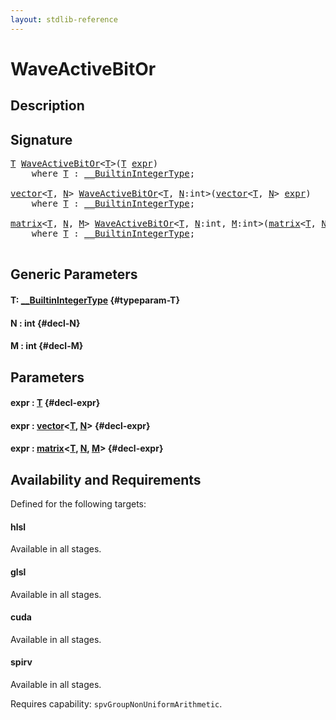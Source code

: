 ```yaml
---
layout: stdlib-reference
---
```


# WaveActiveBitOr

## Description





## Signature 

<pre>
<a href="/stdlib-reference/global-decls/waveactivebitor-04ad#typeparam-T" class="code_type">T</a> <a href="/stdlib-reference/global-decls/waveactivebitor-04ad">WaveActiveBitOr</a>&lt;<a href="/stdlib-reference/global-decls/waveactivebitor-04ad#typeparam-T" class="code_type">T</a>&gt;(<a href="/stdlib-reference/global-decls/waveactivebitor-04ad#typeparam-T" class="code_type">T</a> <a href="/stdlib-reference/global-decls/waveactivebitor-04ad#decl-expr" class="code_param">expr</a>)
    <span class='code_keyword'>where</span> <a href="/stdlib-reference/global-decls/waveactivebitor-04ad#typeparam-T" class="code_type">T</a> : <a href="/stdlib-reference/interfaces/0_builtinintegertype-029g/index" class="code_type">__BuiltinIntegerType</a>;

<a href="/stdlib-reference/types/vector/index" class="code_type">vector</a>&lt;<a href="/stdlib-reference/global-decls/waveactivebitor-04ad#typeparam-T" class="code_type">T</a>, <a href="/stdlib-reference/global-decls/waveactivebitor-04ad#decl-N" class="code_var">N</a>&gt; <a href="/stdlib-reference/global-decls/waveactivebitor-04ad">WaveActiveBitOr</a>&lt;<a href="/stdlib-reference/global-decls/waveactivebitor-04ad#typeparam-T" class="code_type">T</a>, <a href="/stdlib-reference/global-decls/waveactivebitor-04ad#decl-N" class="code_var">N</a>:<span class="code_keyword">int</span>&gt;(<a href="/stdlib-reference/types/vector/index" class="code_type">vector</a>&lt;<a href="/stdlib-reference/global-decls/waveactivebitor-04ad#typeparam-T" class="code_type">T</a>, <a href="/stdlib-reference/global-decls/waveactivebitor-04ad#decl-N" class="code_var">N</a>&gt; <a href="/stdlib-reference/global-decls/waveactivebitor-04ad#decl-expr" class="code_param">expr</a>)
    <span class='code_keyword'>where</span> <a href="/stdlib-reference/global-decls/waveactivebitor-04ad#typeparam-T" class="code_type">T</a> : <a href="/stdlib-reference/interfaces/0_builtinintegertype-029g/index" class="code_type">__BuiltinIntegerType</a>;

<a href="/stdlib-reference/types/matrix/index" class="code_type">matrix</a>&lt;<a href="/stdlib-reference/global-decls/waveactivebitor-04ad#typeparam-T" class="code_type">T</a>, <a href="/stdlib-reference/global-decls/waveactivebitor-04ad#decl-N" class="code_var">N</a>, <a href="/stdlib-reference/global-decls/waveactivebitor-04ad#decl-M" class="code_var">M</a>&gt; <a href="/stdlib-reference/global-decls/waveactivebitor-04ad">WaveActiveBitOr</a>&lt;<a href="/stdlib-reference/global-decls/waveactivebitor-04ad#typeparam-T" class="code_type">T</a>, <a href="/stdlib-reference/global-decls/waveactivebitor-04ad#decl-N" class="code_var">N</a>:<span class="code_keyword">int</span>, <a href="/stdlib-reference/global-decls/waveactivebitor-04ad#decl-M" class="code_var">M</a>:<span class="code_keyword">int</span>&gt;(<a href="/stdlib-reference/types/matrix/index" class="code_type">matrix</a>&lt;<a href="/stdlib-reference/global-decls/waveactivebitor-04ad#typeparam-T" class="code_type">T</a>, <a href="/stdlib-reference/global-decls/waveactivebitor-04ad#decl-N" class="code_var">N</a>, <a href="/stdlib-reference/global-decls/waveactivebitor-04ad#decl-M" class="code_var">M</a>&gt; <a href="/stdlib-reference/global-decls/waveactivebitor-04ad#decl-expr" class="code_param">expr</a>)
    <span class='code_keyword'>where</span> <a href="/stdlib-reference/global-decls/waveactivebitor-04ad#typeparam-T" class="code_type">T</a> : <a href="/stdlib-reference/interfaces/0_builtinintegertype-029g/index" class="code_type">__BuiltinIntegerType</a>;

</pre>

## Generic Parameters

#### T: [\_\_BuiltinIntegerType](/stdlib-reference/interfaces/0_builtinintegertype-029g/index) {#typeparam-T}
#### N  : int {#decl-N}
#### M  : int {#decl-M}

## Parameters

#### expr  : [T](/stdlib-reference/global-decls/waveactivebitor-04ad#typeparam-T) {#decl-expr}
#### expr  : [vector](/stdlib-reference/types/vector/index)\<[T](/stdlib-reference/types/vector/index#typeparam-T), [N](/stdlib-reference/types/vector/index#decl-N)\> {#decl-expr}
#### expr  : [matrix](/stdlib-reference/types/matrix/index)\<[T](/stdlib-reference/types/matrix/t-0), [N](/stdlib-reference/types/matrix/index#decl-N), [M](/stdlib-reference/types/matrix/index#decl-M)\> {#decl-expr}

## Availability and Requirements

Defined for the following targets:

#### hlsl
Available in all stages.

#### glsl
Available in all stages.

#### cuda
Available in all stages.

#### spirv
Available in all stages.

Requires capability: `spvGroupNonUniformArithmetic`.


